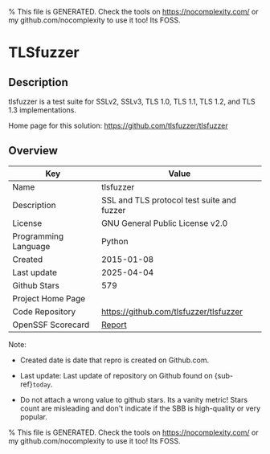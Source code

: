 
% This file is GENERATED. Check the tools on https://nocomplexity.com/ or my github.com/nocomplexity to use it too! Its FOSS. 

# TLSfuzzer

## Description 

tlsfuzzer is a test suite for SSLv2, SSLv3, TLS 1.0, TLS 1.1, TLS 1.2, and TLS 1.3 implementations.

Home page for this solution: https://github.com/tlsfuzzer/tlsfuzzer 

## Overview 

| Key | Value |
| --- | --- |
| Name | tlsfuzzer |
| Description | SSL and TLS protocol test suite and fuzzer |
| License | GNU General Public License v2.0 |
| Programming Language | Python |
| Created | 2015-01-08 |
| Last update | 2025-04-04 |
| Github Stars | 579 |
| Project Home Page |  |
| Code Repository | https://github.com/tlsfuzzer/tlsfuzzer |
| OpenSSF Scorecard | [Report](https://securityscorecards.dev/viewer/?uri=github.com/tlsfuzzer/tlsfuzzer) |

Note:
 - Created date is date that repro is created on Github.com. 

- Last update: Last update of repository on Github found on {sub-ref}`today`. 

- Do not attach a wrong value to github stars. Its a vanity metric! Stars count are misleading and 
don't indicate if the SBB is high-quality or very popular.

% This file is GENERATED. Check the tools on https://nocomplexity.com/ or my github.com/nocomplexity to use it too! Its FOSS. 

